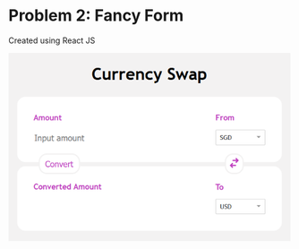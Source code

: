 # Problem 2: Fancy Form

Created using React JS

<img src="./public/screenshot.png" alt="Screenshot of the currency swap form">